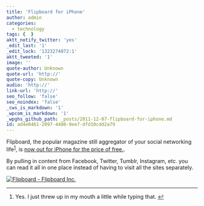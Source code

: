 ```yaml
---
title: 'Flipboard for iPhone'
author: admin
categories:
  - technology
tags: {  }
aktt_notify_twitter: 'yes'
_edit_last: '1'
_edit_lock: '1323274072:1'
aktt_tweeted: '1'
image: ''
quote-author: Unknown
quote-url: 'http://'
quote-copy: Unknown
audio: 'http://'
link-url: 'http://'
seo_follow: 'false'
seo_noindex: 'false'
_cws_is_markdown: '1'
_wpcom_is_markdown: '1'
_wpghs_github_path: _posts/2011-12-07-flipboard-for-iphone.md
id: ad4e0461-2097-4480-9ee7-dfd10cdd2a79
---
```

<p>Flipboard, the popular magazine still aggregator of your social networking life<sup id="fnref-19881:1"><a href="#fn-19881:1" rel="footnote">1</a></sup>, is <a href="http://click.linksynergy.com/fs-bin/stat?id=6PFrOqNV4B8&amp;offerid=146261&amp;type=3&amp;subid=0&amp;tmpid=1826&amp;RD_PARM1=http%253A%252F%252Fitunes.apple.com%252Fca%252Fapp%252Fflipboard%252Fid358801284%253Fmt%253D8%2526uo%253D4%2526partnerId%253D30">now out for iPhone for the price of free.</a>.</p>
<p>By pulling in content from Facebook, Twitter, Tumblr, Instagram, etc. you can read it all in one place instead of having to visit all the sites separately.</p>
<p><a href="http://click.linksynergy.com/fs-bin/stat?id=6PFrOqNV4B8&offerid=146261&type=3&subid=0&tmpid=1826&RD_PARM1=http%253A%252F%252Fitunes.apple.com%252Fca%252Fapp%252Fflipboard%252Fid358801284%253Fmt%253D8%2526uo%253D4%2526partnerId%253D30" target="itunes_store"><img src="http://ax.phobos.apple.com.edgesuite.net/images/web/linkmaker/badge_appstore-lrg.gif" alt="Flipboard - Flipboard Inc." style="border: 0;"/></a></p>
<div class="footnotes">
<hr />
<ol>
<li id="fn-19881:1">
Yes. I just threw up in my mouth a little while typing that.&#160;<a href="#fnref-19881:1" rev="footnote">&#8617;</a>
</li>
</ol>
</div>
